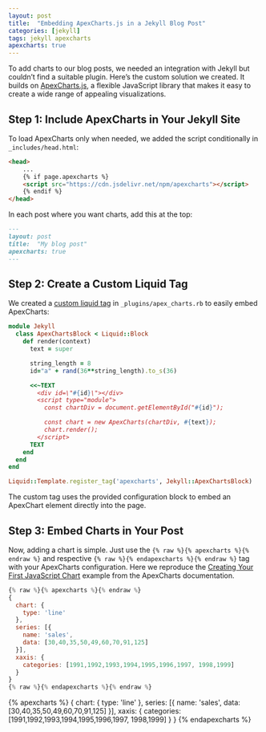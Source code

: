 ```yaml
---
layout: post
title:  "Embedding ApexCharts.js in a Jekyll Blog Post"
categories: [jekyll]
tags: jekyll apexcharts
apexcharts: true
---
```


To add charts to our blog posts, we needed an integration with Jekyll but couldn’t find a suitable plugin. Here’s the custom solution we created. It builds on [ApexCharts.js][apexcharts], a flexible JavaScript library that makes it easy to create a wide range of appealing visualizations.

## Step 1: Include ApexCharts in Your Jekyll Site

To load ApexCharts only when needed, we added the script conditionally in `_includes/head.html`:

```html
<head>
    ...
    {% if page.apexcharts %}
    <script src="https://cdn.jsdelivr.net/npm/apexcharts"></script>
    {% endif %}
</head>
```

In each post where you want charts, add this at the top:

```markdown
---
layout: post
title:  "My blog post"
apexcharts: true
---
```

## Step 2: Create a Custom Liquid Tag

We created a [custom liquid tag][jekyll-tags] in `_plugins/apex_charts.rb` to easily embed ApexCharts:

```ruby
module Jekyll
  class ApexChartsBlock < Liquid::Block
    def render(context)
      text = super

      string_length = 8
      id="a" + rand(36**string_length).to_s(36)

      <<~TEXT
        <div id=\"#{id}\"></div>
        <script type="module">
          const chartDiv = document.getElementById("#{id}");

          const chart = new ApexCharts(chartDiv, #{text});
          chart.render();
        </script>
      TEXT
    end
  end
end

Liquid::Template.register_tag('apexcharts', Jekyll::ApexChartsBlock)
```

The custom tag uses the provided configuration block to embed an ApexChart element directly into the page.

## Step 3: Embed Charts in Your Post

Now, adding a chart is simple. Just use the `{% raw %}{% apexcharts %}{% endraw %}` and respective `{% raw %}{% endapexcharts %}{% endraw %}` tag with your ApexCharts configuration. Here we reproduce the [Creating Your First JavaScript Chart][apexcharts-example] example from the ApexCharts documentation.


```javascript
{% raw %}{% apexcharts %}{% endraw %}
{
  chart: {
    type: 'line'
  },
  series: [{
    name: 'sales',
    data: [30,40,35,50,49,60,70,91,125]
  }],
  xaxis: {
    categories: [1991,1992,1993,1994,1995,1996,1997, 1998,1999]
  }
}
{% raw %}{% endapexcharts %}{% endraw %}
```

{% apexcharts %}
{
  chart: {
    type: 'line'
  },
  series: [{
    name: 'sales',
    data: [30,40,35,50,49,60,70,91,125]
  }],
  xaxis: {
    categories: [1991,1992,1993,1994,1995,1996,1997, 1998,1999]
  }
}
{% endapexcharts %}

[jekyll-tags]: https://jekyllrb.com/docs/plugins/tags/
[apexcharts]: https://apexcharts.com/
[apexcharts-example]: https://apexcharts.com/docs/creating-first-javascript-chart/